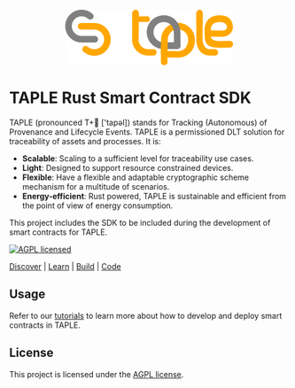 <div align="center">
  <p><img src="https://raw.githubusercontent.com/opencanarias/public-resources/master/images/taple-logo-readme.png"></p>
</div>

# TAPLE Rust Smart Contract SDK
TAPLE (pronounced T+🍎 ['tapəl]) stands for Tracking (Autonomous) of Provenance and Lifecycle Events. TAPLE is a permissioned DLT solution for traceability of assets and processes. It is:

- **Scalable**: Scaling to a sufficient level for traceability use cases. 
- **Light**: Designed to support resource constrained devices.
- **Flexible**: Have a flexible and adaptable cryptographic scheme mechanism for a multitude of scenarios.
- **Energy-efficient**: Rust powered, TAPLE is sustainable and efficient from the point of view of energy consumption.

This project includes the SDK to be included during the development of smart contracts for TAPLE.

[![AGPL licensed][agpl-badge]][agpl-url]

[agpl-badge]: https://img.shields.io/badge/license-AGPL-blue.svg
[agpl-url]: https://github.com/opencanarias/taple-core/blob/master/LICENSE

[Discover](https://www.taple.es) | [Learn](https://www.taple.es/learn) | [Build](https://www.taple.es/build) | 
[Code](https://github.com/search?q=topic%3Ataple+org%3Aopencanarias++fork%3Afalse+archived%3Afalse++is%3Apublic&type=repositories)

## Usage
Refer to our [tutorials](https://www.taple.es/build) to learn more about how to develop and deploy smart contracts in TAPLE.

## License
This project is licensed under the [AGPL license](./LICENSE).
